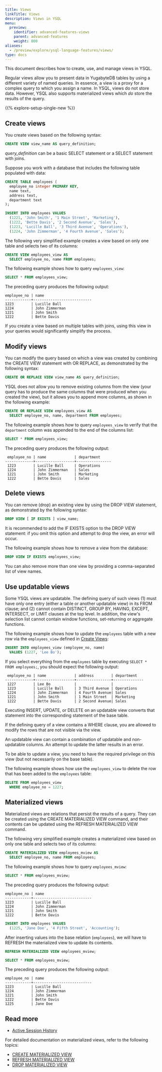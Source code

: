 ```yaml
---
title: Views
linkTitle: Views
description: Views in YSQL
menu:
  preview:
    identifier: advanced-features-views
    parent: advanced-features
    weight: 800
aliases:
  - /preview/explore/ysql-language-features/views/
type: docs
---
```


This document describes how to create, use, and manage views in YSQL.

Regular views allow you to present data in YugabyteDB tables by using a different variety of named queries. In essence, a view is a proxy for a complex query to which you assign a name. In YSQL, views do not store data. However, YSQL also supports materialized views which _do_ store the results of the query.

{{% explore-setup-single-new %}}

## Create views

You create views based on the following syntax:

```output.sql
CREATE VIEW view_name AS query_definition;
```

*query_definition* can be a basic SELECT statement or a SELECT statement with joins.

Suppose you work with a database that includes the following table populated with data:

```sql
CREATE TABLE employees (
  employee_no integer PRIMARY KEY,
  name text,
  address text,
  department text
);
```

```sql
INSERT INTO employees VALUES
  (1221, 'John Smith', '1 Main Street', 'Marketing'),
  (1222, 'Bette Davis', '2 Second Avenue', 'Sales'),
  (1223, 'Lucille Ball', '3 Third Avenue', 'Operations'),
  (1224, 'John Zimmerman', '4 Fourth Avenue', 'Sales');
```

The following very simplified example creates a view based on only one table and selects two of its columns:

```sql
CREATE VIEW employees_view AS
  SELECT employee_no, name FROM employees;
```

The following example shows how to query `employees_view`:

```sql
SELECT * FROM employees_view;
```

The preceding query produces the following output:

```output
employee_no | name
------------+---------------------------
1223        | Lucille Ball
1224        | John Zimmerman
1221        | John Smith
1222        | Bette Davis
```

If you create a view based on multiple tables with joins, using this view in your queries would significantly simplify the process.

## Modify views

You can modify the query based on which a view was created by combining the CREATE VIEW statement with OR REPLACE, as demonstrated by the following syntax:

```output.sql
CREATE OR REPLACE VIEW view_name AS query_definition;
```

YSQL does not allow you to remove existing columns from the view (your query has to produce the same columns that were produced when you created the view), but it allows you to append more columns, as shown in the following example:

```sql
CREATE OR REPLACE VIEW employees_view AS
  SELECT employee_no, name, department FROM employees;
```

The following example shows how to query `employees_view` to verify that the `department` column was appended to the end of the columns list:

```sql
SELECT * FROM employees_view;
```

The preceding query produces the following output:

```output
 employee_no | name             | department
-------------+------------------+----------------
 1223        | Lucille Ball     | Operations
 1224        | John Zimmerman   | Sales
 1221        | John Smith       | Marketing
 1222        | Bette Davis      | Sales
```

## Delete views

You can remove (drop) an existing view by using the DROP VIEW statement, as demonstrated by the following syntax:

```output.sql
DROP VIEW [ IF EXISTS ] view_name;
```

It is recommended to add the IF EXISTS option to the DROP VIEW statement: if you omit this option and attempt to drop the view, an error will occur.

The following example shows how to remove a view from the database:

```sql
DROP VIEW IF EXISTS employees_view;
```

You can also remove more than one view by providing a comma-separated list of view names.

## Use updatable views

Some YSQL views are updatable. The defining query of such views (1) must have only one entry (either a table or another updatable view) in its FROM clause; and (2) cannot contain DISTINCT, GROUP BY, HAVING, EXCEPT, INTERSECT, or LIMIT clauses at the top level. In addition, the view's selection list cannot contain  window functions, set-returning or aggregate functions.

The following example shows how to update the `employees` table with a new row via the `employees_view` defined in [Create Views](#create-views):

```sql
INSERT INTO employees_view (employee_no, name)
  VALUES (1227, 'Lee Bo');
```

If you select everything from the `employees` table by executing `SELECT * FROM employees;`, you should expect the following output:

```output
 employee_no | name             | address        | department
-------------+------------------+----------------+--------------
 1227        | Lee Bo           |                |
 1223        | Lucille Ball     | 3 Third Avenue | Operations
 1224        | John Zimmerman   | 4 Fourth Avenue| Sales
 1221        | John Smith       | 1 Main Street  | Marketing
 1222        | Bette Davis      | 2 Second Avenue| Sales
```

Executing INSERT, UPDATE, or DELETE on an updatable view converts that statement into the corresponding statement of the base table.

If the defining query of a view contains a WHERE clause, you are allowed to modify the rows that are not visible via the view.

An updatable view can contain a combination of updatable and non-updatable columns. An attempt to update the latter results in an error.

To be able to update a view, you need to have the required privilege on this view (but not necessarily on the base table).

The following example shows how use the `employees_view` to delete the row that has been added to the  `employees` table:

```sql
DELETE FROM employees_view
  WHERE employee_no = 1227;
```

## Materialized views

Materialized views are relations that persist the results of a query. They can be created using the CREATE MATERIALIZED VIEW command, and their contents can be updated using the REFRESH MATERIALIZED VIEW command.

The following very simplified example creates a materialized view based on only one table and selects two of its columns:

```sql
CREATE MATERIALIZED VIEW employees_mview AS
  SELECT employee_no, name FROM employees;
```

The following example shows how to query `employees_mview`:

```sql
SELECT * FROM employees_mview;
```

The preceding query produces the following output:

```output
employee_no | name
------------+---------------------------
1223        | Lucille Ball
1224        | John Zimmerman
1221        | John Smith
1222        | Bette Davis
```

```sql
INSERT INTO employees VALUES
  (1225, 'Jane Doe', '4 Fifth Street', 'Accounting');
```

After inserting values into the base relation (`employees`), we will have to REFRESH the materialized view to update its contents.

```sql
REFRESH MATERIALIZED VIEW employees_mview;
```

```sql
SELECT * FROM employees_mview;
```

The preceding query produces the following output:

```output
employee_no | name
------------+---------------------------
1223        | Lucille Ball
1224        | John Zimmerman
1221        | John Smith
1222        | Bette Davis
1225        | Jane Doe
```

## Read more

- [Active Session History](../../../observability/active-session-history)

For detailed documentation on materialized views, refer to the following topics:

- [CREATE MATERIALIZED VIEW](../../../../api/ysql/the-sql-language/statements/ddl_create_matview/)
- [REFRESH MATERIALIZED VIEW](../../../../api/ysql/the-sql-language/statements/ddl_refresh_matview/)
- [DROP MATERIALIZED VIEW](../../../../api/ysql/the-sql-language/statements/ddl_drop_matview/)
